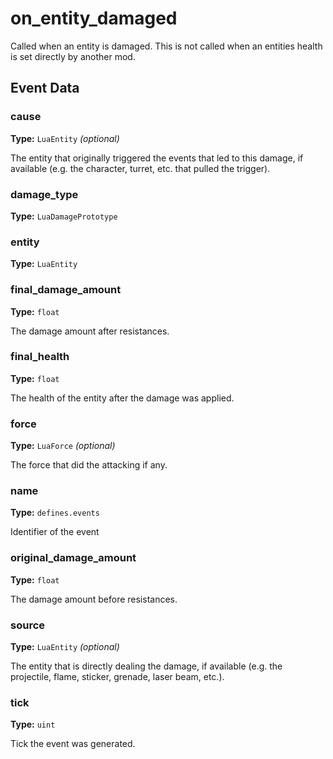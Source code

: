 # on_entity_damaged

Called when an entity is damaged. This is not called when an entities health is set directly by another mod.

## Event Data

### cause

**Type:** `LuaEntity` *(optional)*

The entity that originally triggered the events that led to this damage, if available (e.g. the character, turret, etc. that pulled the trigger).

### damage_type

**Type:** `LuaDamagePrototype`

### entity

**Type:** `LuaEntity`

### final_damage_amount

**Type:** `float`

The damage amount after resistances.

### final_health

**Type:** `float`

The health of the entity after the damage was applied.

### force

**Type:** `LuaForce` *(optional)*

The force that did the attacking if any.

### name

**Type:** `defines.events`

Identifier of the event

### original_damage_amount

**Type:** `float`

The damage amount before resistances.

### source

**Type:** `LuaEntity` *(optional)*

The entity that is directly dealing the damage, if available (e.g. the projectile, flame, sticker, grenade, laser beam, etc.).

### tick

**Type:** `uint`

Tick the event was generated.

